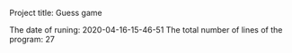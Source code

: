 Project title:
Guess game

The date of runing:
2020-04-16-15-46-51
The total number of lines of the program:
27
